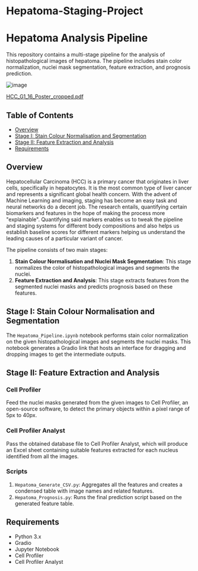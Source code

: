 # Hepatoma-Staging-Project

# Hepatoma Analysis Pipeline

This repository contains a multi-stage pipeline for the analysis of histopathological images of hepatoma. The pipeline includes stain color normalization, nuclei mask segmentation, feature extraction, and prognosis prediction.

![image](https://github.com/Haricharan0311/Hepatoma-Staging-Project/assets/49089160/6c2a176d-49e5-4100-ae73-f70bd834ccd2)

[HCC_G1_16_Poster_cropped.pdf](https://github.com/user-attachments/files/16040129/HCC_G1_16_Poster_cropped.pdf)

## Table of Contents

- [Overview](#overview)
- [Stage I: Stain Colour Normalisation and Segmentation](#stage-i-stain-colour-normalisation-and-segmentation)
- [Stage II: Feature Extraction and Analysis](#stage-ii-feature-extraction-and-analysis)
- [Requirements](#requirements)


## Overview

Hepatocellular Carcinoma (HCC) is a primary cancer that originates in liver cells, specifically in hepatocytes. It is the most common type of liver cancer and represents a significant global health concern. With the advent of Machine Learning and imaging, staging has become an easy task and neural networks do a decent job. The research entails, quantifying certain biomarkers and features in the hope of making the process more "explainable". Quantifying said markers enables us to tweak the pipeline and staging systems for different body compositions and also helps us establish baseline scores for different markers helping us understand the leading causes of a particular variant of cancer.

The pipeline consists of two main stages:
1. **Stain Colour Normalisation and Nuclei Mask Segmentation**: This stage normalizes the color of histopathological images and segments the nuclei.
2. **Feature Extraction and Analysis**: This stage extracts features from the segmented nuclei masks and predicts prognosis based on these features.

## Stage I: Stain Colour Normalisation and Segmentation

The `Hepatoma_Pipeline.ipynb` notebook performs stain color normalization on the given histopathological images and segments the nuclei masks. This notebook generates a Gradio link that hosts an interface for dragging and dropping images to get the intermediate outputs.

## Stage II: Feature Extraction and Analysis

### Cell Profiler

Feed the nuclei masks generated from the given images to Cell Profiler, an open-source software, to detect the primary objects within a pixel range of 5px to 40px. 

### Cell Profiler Analyst

Pass the obtained database file to Cell Profiler Analyst, which will produce an Excel sheet containing suitable features extracted for each nucleus identified from all the images.

### Scripts

1. `Hepatoma_Generate_CSV.py`: Aggregates all the features and creates a condensed table with image names and related features.
2. `Hepatoma_Prognosis.py`: Runs the final prediction script based on the generated feature table.

## Requirements

- Python 3.x
- Gradio
- Jupyter Notebook
- Cell Profiler
- Cell Profiler Analyst


